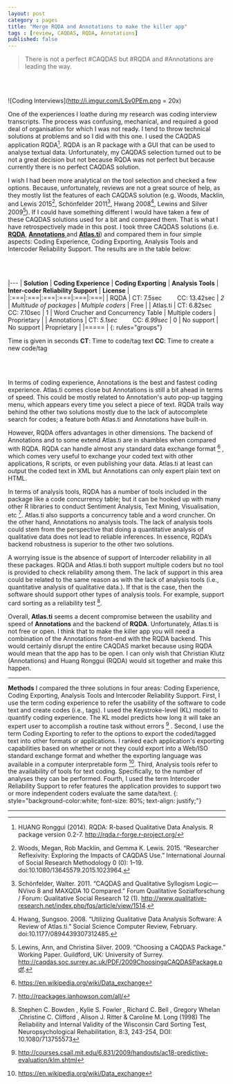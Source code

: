 ```yaml
---
layout: post
category : pages
title: "Merge RQDA and Annotations to make the killer app"
tags : [review, CAQDAS, RQDA, Annotations]
published: false
---
```





> There is not a perfect #CAQDAS but #RQDA and #Annotations are leading the way.

<br><br>  

![Coding Interviews](http://i.imgur.com/LSv0PEm.png = 20x)

One of the experiences I loathe during my research was coding interview transcripts. The process was confusing, mechanical, and required a good deal of organisation for which I was not ready. I tend to throw technical solutions at problems and so I did with this one. I used the CAQDAS application RQDA[^rqda]. RQDA is an R package with a GUI that can be used to analyse textual data.  Unfortunately, my CAQDAS selection turned out to be not a great decision but not because RQDA was not perfect but because currently there is no perfect CAQDAS solution.

I wish I had been more analytical on the tool selection and checked a few options. Because, unfortunately, reviews are not a great source of help, as they mostly list the features of each CAQDAS solution (e.g. Woods, Macklin, and Lewis 2015[^woods], Schönfelder 2011[^scho], Hwang 2008[^hwang], Lewins and Silver 2009[^lewis]). If I could have something different I would have taken a few of these CAQDAS solutions used for a bit and compared them. That is what I have retrospectively made in this post. I took three CAQDAS solutions (i.e. [**RQDA**](http://rqda.r-forge.r-project.org/), [**Annotations** ](http://www.annotationsapp.com/)and [**Atlas.ti**](http://atlasti.com/)) and compared them in four simple aspects: Coding Experience, Coding Exporting, Analysis Tools and Intercoder Reliability Support. The results are in the table below:

<br><br>    

|---
| **Solution** | **Coding Experience** | **Coding Exporting** | **Analysis Tools** | **Inter-coder Reliability Support** | **License** |
|:===|:===|:===|:===|:===|:===|
| RQDA | CT:  7.5sec &nbsp; &nbsp;  &nbsp; &nbsp;  CC: 13.42sec | *2* | *Multitude of packages* | *Multiple coders* | Free |
| Atlas.ti | CT:  6.82sec  &nbsp; &nbsp;  &nbsp; &nbsp;  CC: 7.10sec | 1 | Word Crucher and Concurrency Table  | Multiple coders | Proprietary |
| Annotations | CT:  *5.1sec*  &nbsp; &nbsp;  &nbsp; &nbsp;   CC:  *6.99sec* | 0 | No support | No support | Proprietary |
|=====
|
{: rules="groups"}

Time is   given in seconds
**CT**: Time   to code/tag text
**CC**: Time   to create a new code/tag


<br><br>


In terms of coding experience, Annotations is the best and fastest coding experience. Atlas.ti comes close but Annotations is still a bit ahead in terms of speed. This could be mostly related to Annotation's auto pop-up tagging menu, which appears every time you select a piece of text. RQDA trails way behind the other two solutions mostly due to the lack of autocomplete search for codes; a feature both Atlas.ti and Annotations have built-in.

However, RQDA offers advantages in other dimensions. The backend of Annotations and to some extend Atlas.ti are in shambles when compared with RQDA. RQDA can handle almost any standard data exchange format [^formats] , which comes very useful to exchange your coded text with other applications, R scripts, or even publishing your data. Atlas.ti at least can output the coded text in XML but Annotations can only expert plain text on HTML.

In terms of analysis tools, RQDA has a number of tools included in the package like a code concurrency table; but it can be hooked up with many other R libraries to conduct Sentiment Analysis, Text Mining, Visualisation, etc [^rpack]. Atlas.ti also supports a concurrency table and a word cruncher. On the other hand, Annotations no analysis tools. The lack of analysis tools could stem from the perspective that doing a quantitative analysis of qualitative data does not lead to reliable inferences. In essence, RQDA’s backend robustness is superior to the other two solutions.

A worrying issue is the absence of support of Intercoder reliability in all these packages. RQDA and Atlas.ti both support multiple coders but no tool is provided to check reliability among them. The lack of support in this area could be related to the same reason as with the lack of analysis tools (i.e., quantitative analysis of qualitative data.). If that is the case, then the software should support other types of analysis tools. For example, support card sorting as a reliability test [^cards].

Overall, **Atlas.ti** seems a decent compromise between the usability and speed of **Annotations** and the backend of **RQDA**. Unfortunately, Atlas.ti is not free or open. I think that to make the killer app you will need a combination of the Annotations front-end with the RQDA backend. This would certainly disrupt the entire CAQDAS market because using RQDA would mean that the app has to be open. I can only wish that Christian Klutz (Annotations) and Huang Ronggui (RQDA) would sit together and make this happen.


-------


**Methods**
I compared the three solutions in four areas: Coding Experience, Coding Exporting, Analysis Tools and Intercoder Reliability Support. First, I use the term coding experience to refer the usability of the software to code text and create codes (i.e., tags). I used the Keystroke-level (KL) model to quantify coding experience. The KL model predicts how long it will take an expert user to accomplish a routine task without errors [^klm] . Second, I use the term Coding Exporting to refer to the options to export the coded/tagged text into other formats or applications. I ranked each application's exporting capabilities based on whether or not they could export into a Web/ISO standard exchange format and whether the exporting language was available in a computer interpretable form [^formats]. Third, Analysis tools refer to the availability of tools for text coding. Specifically, to the number of analyses they can be performed. Fourth, I used the term Intercoder Reliability Support to refer features the application provides to support two or more independent coders  evaluate the same data/text.
{: style="background-color:white; font-size: 80%; text-align: justify;"}


-----------

[^woods]:  Woods, Megan, Rob Macklin, and Gemma K. Lewis. 2015. “Researcher Reflexivity: Exploring the Impacts of CAQDAS Use.” International Journal of Social Research Methodology 0 (0): 1–19. doi:10.1080/13645579.2015.1023964.
[^klm]:http://courses.csail.mit.edu/6.831/2009/handouts/ac18-predictive-evaluation/klm.shtml
[^hwang]: Hwang, Sungsoo. 2008. “Utilizing Qualitative Data Analysis Software: A Review of Atlas.ti.” Social Science Computer Review, February. doi:10.1177/0894439307312485.
[^lewis]: Lewins, Ann, and Christina Silver. 2009. “Choosing a CAQDAS Package.” Working Paper. Guildford, UK: University of Surrey. http://caqdas.soc.surrey.ac.uk/PDF/2009ChoosingaCAQDASPackage.pdf.
[^scho]: Schönfelder, Walter. 2011. “CAQDAS and Qualitative Syllogism Logic—NVivo 8 and MAXQDA 10 Compared.” Forum Qualitative Sozialforschung / Forum: Qualitative Social Research 12 (1). http://www.qualitative-research.net/index.php/fqs/article/view/1514.
[^rqda]: HUANG Ronggui (2014). RQDA: R-based Qualitative Data Analysis. R package version 0.2-7. http://rqda.r-forge.r-project.org/
[^cards]: Stephen C. Bowden , Kylie S. Fowler , Richard C. Bell , Gregory Whelan ,Christine C. Clifford , Alison J. Ritter & Caroline M. Long (1998) The Reliability and Internal Validity of the Wisconsin Card Sorting Test, Neuropsychological Rehabilitation, 8:3, 243-254, DOI: 10.1080/713755573
[^formats]: https://en.wikipedia.org/wiki/Data_exchange
[^rpack]: http://rpackages.ianhowson.com/all/
